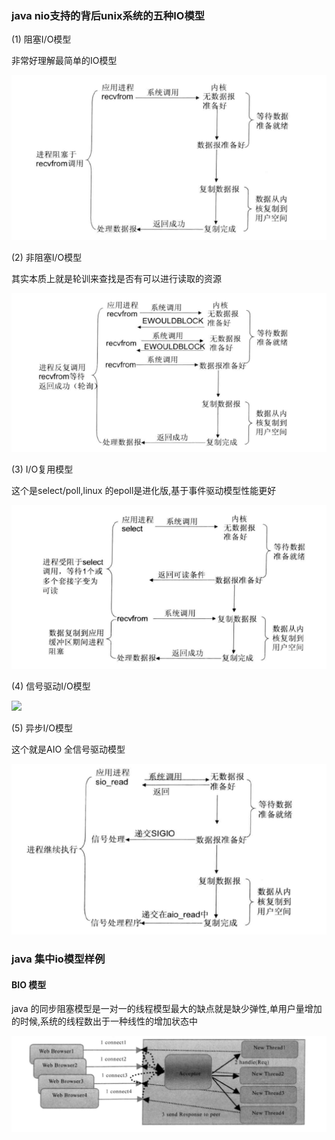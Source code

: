 ### java nio支持的背后unix系统的五种IO模型

(1) 阻塞I/O模型

非常好理解最简单的IO模型

![](blogimg/java/javaNIO/1.png)

(2) 非阻塞I/O模型

其实本质上就是轮训来查找是否有可以进行读取的资源

![](blogimg/java/javaNIO/2.png)

(3) I/O复用模型

这个是select/poll,linux 的epoll是进化版,基于事件驱动模型性能更好

![](blogimg/java/javaNIO/3.png)

(4) 信号驱动I/O模型

![](blogimg/java/javaNIO/4.png)

(5) 异步I/O模型

这个就是AIO 全信号驱动模型

![](blogimg/java/javaNIO/5.png)

### java 集中io模型样例

#### BIO 模型

java 的同步阻塞模型是一对一的线程模型最大的缺点就是缺少弹性,单用户量增加的时候,系统的线程数出于一种线性的增加状态中

![](/blogimg/java/javaNIO/6.png)


